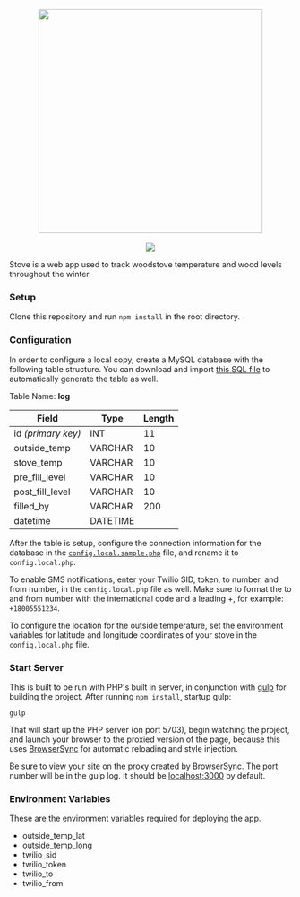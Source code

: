 <p align="center">
  <img width="400" src="https://cloud.githubusercontent.com/assets/82437/4970014/f952eba4-6875-11e4-8930-27d94be9feee.png">
  <br/><br/>
  <img src="https://codeship.com/projects/ebc21970-4aa4-0132-eb1f-2eec968ed96f/status">
</p>

Stove is a web app used to track woodstove temperature and wood levels throughout the winter.

### Setup
Clone this repository and run `npm install` in the root directory.

### Configuration
In order to configure a local copy, create a MySQL database with the following table structure. You can download and import [this SQL file](http://cl.ly/YSmF/download/stove.sql) to automatically generate the table as well.

Table Name: **log**

| Field              | Type     | Length |
|--------------------|----------|--------|
| id _(primary key)_ | INT      | 11     |
| outside_temp       | VARCHAR  | 10     |
| stove_temp         | VARCHAR  | 10     |
| pre_fill_level     | VARCHAR  | 10     |
| post_fill_level    | VARCHAR  | 10     |
| filled_by          | VARCHAR  | 200    |
| datetime           | DATETIME |        |

After the table is setup, configure the connection information for the database in the [`config.local.sample.php`](https://github.com/garand/stove/blob/master/config.local.sample.php) file, and rename it to `config.local.php`.

To enable SMS notifications, enter your Twilio SID, token, to number, and from number, in the `config.local.php` file as well. Make sure to format the to and from number with the international code and a leading +, for example: `+18005551234`.

To configure the location for the outside temperature, set the environment variables for latitude and longitude coordinates of your stove in the `config.local.php` file.

### Start Server
This is built to be run with PHP's built in server, in conjunction with [gulp](http://gulpjs.com) for building the project. After running `npm install`, startup gulp:

```
gulp
```

That will start up the PHP server (on port 5703), begin watching the project, and launch your browser to the proxied version of the page, because this uses [BrowserSync](http://www.browsersync.io) for automatic reloading and style injection.

Be sure to view your site on the proxy created by BrowserSync. The port number will be in the gulp log. It should be [localhost:3000](http://localhost:3000) by default.

### Environment Variables

These are the environment variables required for deploying the app.

- outside_temp_lat
- outside_temp_long
- twilio_sid
- twilio_token
- twilio_to
- twilio_from